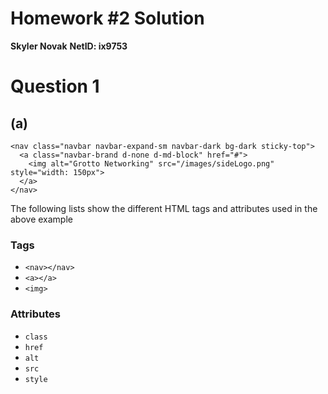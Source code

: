 # Homework #2 Solution
**Skyler Novak**
**NetID: ix9753**

# Question 1

## (a)

```
<nav class="navbar navbar-expand-sm navbar-dark bg-dark sticky-top">
  <a class="navbar-brand d-none d-md-block" href="#">
    <img alt="Grotto Networking" src="/images/sideLogo.png" style="width: 150px">
  </a>
</nav>
```

The following lists show the different HTML tags and attributes used in the above example

### Tags
+ `<nav></nav>`
+ `<a></a>`
+ `<img>`

### Attributes
+ `class`
+ `href`
+ `alt`
+ `src`
+ `style`